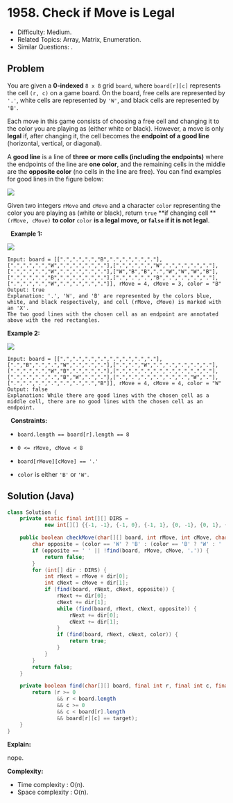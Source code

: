 # 1958. Check if Move is Legal

- Difficulty: Medium.
- Related Topics: Array, Matrix, Enumeration.
- Similar Questions: .

## Problem

You are given a **0-indexed** ```8 x 8``` grid ```board```, where ```board[r][c]``` represents the cell ```(r, c)``` on a game board. On the board, free cells are represented by ```'.'```, white cells are represented by ```'W'```, and black cells are represented by ```'B'```.

Each move in this game consists of choosing a free cell and changing it to the color you are playing as (either white or black). However, a move is only **legal** if, after changing it, the cell becomes the **endpoint of a good line** (horizontal, vertical, or diagonal).

A **good line** is a line of **three or more cells (including the endpoints)** where the endpoints of the line are **one color**, and the remaining cells in the middle are the **opposite color** (no cells in the line are free). You can find examples for good lines in the figure below:

![](https://assets.leetcode.com/uploads/2021/07/22/goodlines5.png)

Given two integers ```rMove``` and ```cMove``` and a character ```color``` representing the color you are playing as (white or black), return ```true``` **if changing cell **```(rMove, cMove)``` **to color** ```color``` **is a **legal** move, or **```false```** if it is not legal**.

 
**Example 1:**

![](https://assets.leetcode.com/uploads/2021/07/10/grid11.png)

```
Input: board = [[".",".",".","B",".",".",".","."],[".",".",".","W",".",".",".","."],[".",".",".","W",".",".",".","."],[".",".",".","W",".",".",".","."],["W","B","B",".","W","W","W","B"],[".",".",".","B",".",".",".","."],[".",".",".","B",".",".",".","."],[".",".",".","W",".",".",".","."]], rMove = 4, cMove = 3, color = "B"
Output: true
Explanation: '.', 'W', and 'B' are represented by the colors blue, white, and black respectively, and cell (rMove, cMove) is marked with an 'X'.
The two good lines with the chosen cell as an endpoint are annotated above with the red rectangles.
```

**Example 2:**

![](https://assets.leetcode.com/uploads/2021/07/10/grid2.png)

```
Input: board = [[".",".",".",".",".",".",".","."],[".","B",".",".","W",".",".","."],[".",".","W",".",".",".",".","."],[".",".",".","W","B",".",".","."],[".",".",".",".",".",".",".","."],[".",".",".",".","B","W",".","."],[".",".",".",".",".",".","W","."],[".",".",".",".",".",".",".","B"]], rMove = 4, cMove = 4, color = "W"
Output: false
Explanation: While there are good lines with the chosen cell as a middle cell, there are no good lines with the chosen cell as an endpoint.
```

 
**Constraints:**


	
- ```board.length == board[r].length == 8```
	
- ```0 <= rMove, cMove < 8```
	
- ```board[rMove][cMove] == '.'```
	
- ```color``` is either ```'B'``` or ```'W'```.



## Solution (Java)

```java
class Solution {
    private static final int[][] DIRS =
            new int[][] {{-1, -1}, {-1, 0}, {-1, 1}, {0, -1}, {0, 1}, {1, -1}, {1, 0}, {1, 1}};

    public boolean checkMove(char[][] board, int rMove, int cMove, char color) {
        char opposite = (color == 'W' ? 'B' : (color == 'B' ? 'W' : ' '));
        if (opposite == ' ' || !find(board, rMove, cMove, '.')) {
            return false;
        }
        for (int[] dir : DIRS) {
            int rNext = rMove + dir[0];
            int cNext = cMove + dir[1];
            if (find(board, rNext, cNext, opposite)) {
                rNext += dir[0];
                cNext += dir[1];
                while (find(board, rNext, cNext, opposite)) {
                    rNext += dir[0];
                    cNext += dir[1];
                }
                if (find(board, rNext, cNext, color)) {
                    return true;
                }
            }
        }
        return false;
    }

    private boolean find(char[][] board, final int r, final int c, final char target) {
        return (r >= 0
                && r < board.length
                && c >= 0
                && c < board[r].length
                && board[r][c] == target);
    }
}
```

**Explain:**

nope.

**Complexity:**

* Time complexity : O(n).
* Space complexity : O(n).
